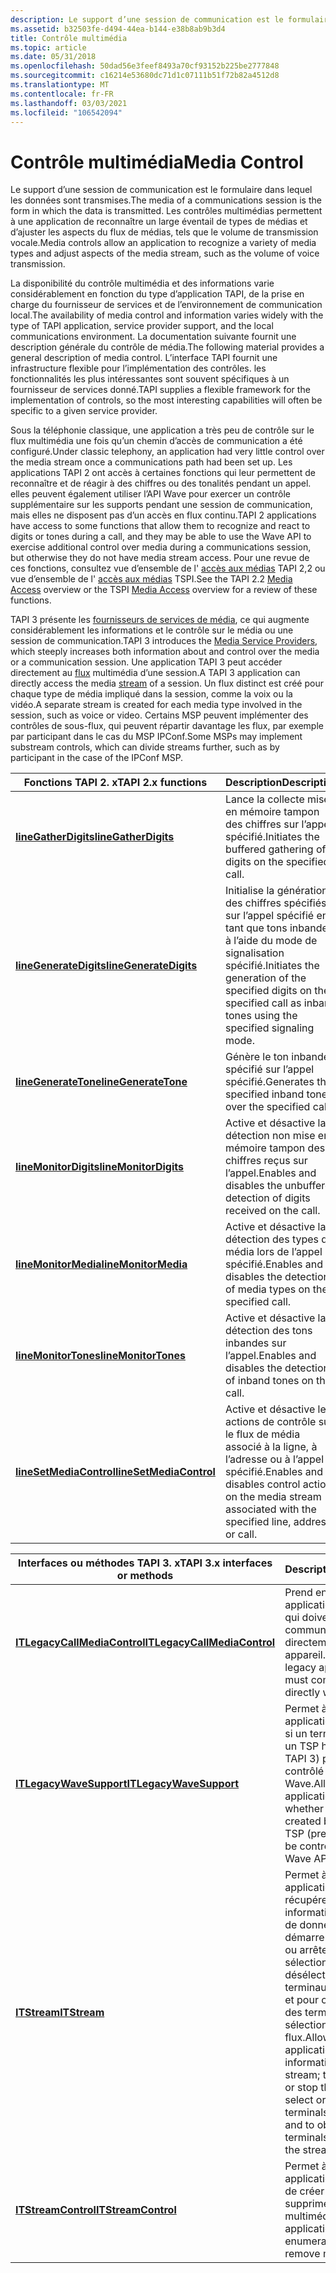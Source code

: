 ```yaml
---
description: Le support d’une session de communication est le formulaire dans lequel les données sont transmises. Les contrôles multimédias permettent à une application de reconnaître un large éventail de types de médias et d’ajuster les aspects du flux de médias, tels que le volume de transmission vocale.
ms.assetid: b32503fe-d494-44ea-b144-e38b8ab9b3d4
title: Contrôle multimédia
ms.topic: article
ms.date: 05/31/2018
ms.openlocfilehash: 50dad56e3feef8493a70cf93152b225be2777848
ms.sourcegitcommit: c16214e53680dc71d1c07111b51f72b82a4512d8
ms.translationtype: MT
ms.contentlocale: fr-FR
ms.lasthandoff: 03/03/2021
ms.locfileid: "106542094"
---
```

# <a name="media-control"></a><span data-ttu-id="46392-104">Contrôle multimédia</span><span class="sxs-lookup"><span data-stu-id="46392-104">Media Control</span></span>

<span data-ttu-id="46392-105">Le support d’une session de communication est le formulaire dans lequel les données sont transmises.</span><span class="sxs-lookup"><span data-stu-id="46392-105">The media of a communications session is the form in which the data is transmitted.</span></span> <span data-ttu-id="46392-106">Les contrôles multimédias permettent à une application de reconnaître un large éventail de types de médias et d’ajuster les aspects du flux de médias, tels que le volume de transmission vocale.</span><span class="sxs-lookup"><span data-stu-id="46392-106">Media controls allow an application to recognize a variety of media types and adjust aspects of the media stream, such as the volume of voice transmission.</span></span>

<span data-ttu-id="46392-107">La disponibilité du contrôle multimédia et des informations varie considérablement en fonction du type d’application TAPI, de la prise en charge du fournisseur de services et de l’environnement de communication local.</span><span class="sxs-lookup"><span data-stu-id="46392-107">The availability of media control and information varies widely with the type of TAPI application, service provider support, and the local communications environment.</span></span> <span data-ttu-id="46392-108">La documentation suivante fournit une description générale du contrôle de média.</span><span class="sxs-lookup"><span data-stu-id="46392-108">The following material provides a general description of media control.</span></span> <span data-ttu-id="46392-109">L’interface TAPI fournit une infrastructure flexible pour l’implémentation des contrôles. les fonctionnalités les plus intéressantes sont souvent spécifiques à un fournisseur de services donné.</span><span class="sxs-lookup"><span data-stu-id="46392-109">TAPI supplies a flexible framework for the implementation of controls, so the most interesting capabilities will often be specific to a given service provider.</span></span>

<span data-ttu-id="46392-110">Sous la téléphonie classique, une application a très peu de contrôle sur le flux multimédia une fois qu’un chemin d’accès de communication a été configuré.</span><span class="sxs-lookup"><span data-stu-id="46392-110">Under classic telephony, an application had very little control over the media stream once a communications path had been set up.</span></span> <span data-ttu-id="46392-111">Les applications TAPI 2 ont accès à certaines fonctions qui leur permettent de reconnaître et de réagir à des chiffres ou des tonalités pendant un appel. elles peuvent également utiliser l’API Wave pour exercer un contrôle supplémentaire sur les supports pendant une session de communication, mais elles ne disposent pas d’un accès en flux continu.</span><span class="sxs-lookup"><span data-stu-id="46392-111">TAPI 2 applications have access to some functions that allow them to recognize and react to digits or tones during a call, and they may be able to use the Wave API to exercise additional control over media during a communications session, but otherwise they do not have media stream access.</span></span> <span data-ttu-id="46392-112">Pour une revue de ces fonctions, consultez vue d’ensemble de l' [accès aux médias](./media-access.md) TAPI 2,2 ou vue d’ensemble de l' [accès aux médias](/previous-versions/windows/desktop/legacy/ms725240(v=vs.85)) TSPI.</span><span class="sxs-lookup"><span data-stu-id="46392-112">See the TAPI 2.2 [Media Access](./media-access.md) overview or the TSPI [Media Access](/previous-versions/windows/desktop/legacy/ms725240(v=vs.85)) overview for a review of these functions.</span></span>

<span data-ttu-id="46392-113">TAPI 3 présente les [fournisseurs de services de média](about-the-media-service-provider-msp-.md), ce qui augmente considérablement les informations et le contrôle sur le média ou une session de communication.</span><span class="sxs-lookup"><span data-stu-id="46392-113">TAPI 3 introduces the [Media Service Providers](about-the-media-service-provider-msp-.md), which steeply increases both information about and control over the media or a communication session.</span></span> <span data-ttu-id="46392-114">Une application TAPI 3 peut accéder directement au [flux](stream-objects.md) multimédia d’une session.</span><span class="sxs-lookup"><span data-stu-id="46392-114">A TAPI 3 application can directly access the media [stream](stream-objects.md) of a session.</span></span> <span data-ttu-id="46392-115">Un flux distinct est créé pour chaque type de média impliqué dans la session, comme la voix ou la vidéo.</span><span class="sxs-lookup"><span data-stu-id="46392-115">A separate stream is created for each media type involved in the session, such as voice or video.</span></span> <span data-ttu-id="46392-116">Certains MSP peuvent implémenter des contrôles de sous-flux, qui peuvent répartir davantage les flux, par exemple par participant dans le cas du MSP IPConf.</span><span class="sxs-lookup"><span data-stu-id="46392-116">Some MSPs may implement substream controls, which can divide streams further, such as by participant in the case of the IPConf MSP.</span></span>



| <span data-ttu-id="46392-117">Fonctions TAPI 2. x</span><span class="sxs-lookup"><span data-stu-id="46392-117">TAPI 2.x functions</span></span>                                          | <span data-ttu-id="46392-118">Description</span><span class="sxs-lookup"><span data-stu-id="46392-118">Description</span></span>                                                                                                                |
|-------------------------------------------------------------|----------------------------------------------------------------------------------------------------------------------------|
| [<span data-ttu-id="46392-119">**lineGatherDigits**</span><span class="sxs-lookup"><span data-stu-id="46392-119">**lineGatherDigits**</span></span>](/windows/win32/api/tapi/nf-tapi-linegatherdigits)       | <span data-ttu-id="46392-120">Lance la collecte mise en mémoire tampon des chiffres sur l’appel spécifié.</span><span class="sxs-lookup"><span data-stu-id="46392-120">Initiates the buffered gathering of digits on the specified call.</span></span>                                                          |
| [<span data-ttu-id="46392-121">**lineGenerateDigits**</span><span class="sxs-lookup"><span data-stu-id="46392-121">**lineGenerateDigits**</span></span>](/windows/win32/api/tapi/nf-tapi-linegeneratedigits)   | <span data-ttu-id="46392-122">Initialise la génération des chiffres spécifiés sur l’appel spécifié en tant que tons inbandes à l’aide du mode de signalisation spécifié.</span><span class="sxs-lookup"><span data-stu-id="46392-122">Initiates the generation of the specified digits on the specified call as inband tones using the specified signaling mode.</span></span> |
| [<span data-ttu-id="46392-123">**lineGenerateTone**</span><span class="sxs-lookup"><span data-stu-id="46392-123">**lineGenerateTone**</span></span>](/windows/win32/api/tapi/nf-tapi-linegeneratetone)       | <span data-ttu-id="46392-124">Génère le ton inbande spécifié sur l’appel spécifié.</span><span class="sxs-lookup"><span data-stu-id="46392-124">Generates the specified inband tone over the specified call.</span></span>                                                               |
| [<span data-ttu-id="46392-125">**lineMonitorDigits**</span><span class="sxs-lookup"><span data-stu-id="46392-125">**lineMonitorDigits**</span></span>](/windows/win32/api/tapi/nf-tapi-linemonitordigits)     | <span data-ttu-id="46392-126">Active et désactive la détection non mise en mémoire tampon des chiffres reçus sur l’appel.</span><span class="sxs-lookup"><span data-stu-id="46392-126">Enables and disables the unbuffered detection of digits received on the call.</span></span>                                              |
| [<span data-ttu-id="46392-127">**lineMonitorMedia**</span><span class="sxs-lookup"><span data-stu-id="46392-127">**lineMonitorMedia**</span></span>](/windows/win32/api/tapi/nf-tapi-linemonitormedia)       | <span data-ttu-id="46392-128">Active et désactive la détection des types de média lors de l’appel spécifié.</span><span class="sxs-lookup"><span data-stu-id="46392-128">Enables and disables the detection of media types on the specified call.</span></span>                                                   |
| [<span data-ttu-id="46392-129">**lineMonitorTones**</span><span class="sxs-lookup"><span data-stu-id="46392-129">**lineMonitorTones**</span></span>](/windows/win32/api/tapi/nf-tapi-linemonitortones)       | <span data-ttu-id="46392-130">Active et désactive la détection des tons inbandes sur l’appel.</span><span class="sxs-lookup"><span data-stu-id="46392-130">Enables and disables the detection of inband tones on the call.</span></span>                                                            |
| [<span data-ttu-id="46392-131">**lineSetMediaControl**</span><span class="sxs-lookup"><span data-stu-id="46392-131">**lineSetMediaControl**</span></span>](/windows/win32/api/tapi/nf-tapi-linesetmediacontrol) | <span data-ttu-id="46392-132">Active et désactive les actions de contrôle sur le flux de média associé à la ligne, à l’adresse ou à l’appel spécifié.</span><span class="sxs-lookup"><span data-stu-id="46392-132">Enables and disables control actions on the media stream associated with the specified line, address, or call.</span></span>             |



 



| <span data-ttu-id="46392-133">Interfaces ou méthodes TAPI 3. x</span><span class="sxs-lookup"><span data-stu-id="46392-133">TAPI 3.x interfaces or methods</span></span>                               | <span data-ttu-id="46392-134">Description</span><span class="sxs-lookup"><span data-stu-id="46392-134">Description</span></span>                                                                                                                                                                                            |
|--------------------------------------------------------------|--------------------------------------------------------------------------------------------------------------------------------------------------------------------------------------------------------|
| [<span data-ttu-id="46392-135">**ITLegacyCallMediaControl**</span><span class="sxs-lookup"><span data-stu-id="46392-135">**ITLegacyCallMediaControl**</span></span>](/windows/desktop/api/tapi3if/nn-tapi3if-itlegacycallmediacontrol) | <span data-ttu-id="46392-136">Prend en charge les applications héritées qui doivent communiquer directement avec un appareil.</span><span class="sxs-lookup"><span data-stu-id="46392-136">Supports legacy applications that must communicate directly with a device.</span></span>                                                                                                                             |
| [<span data-ttu-id="46392-137">**ITLegacyWaveSupport**</span><span class="sxs-lookup"><span data-stu-id="46392-137">**ITLegacyWaveSupport**</span></span>](/windows/desktop/api/tapi3if/nn-tapi3if-itlegacywavesupport)           | <span data-ttu-id="46392-138">Permet à une application de détecter si un terminal créé par un TSP hérité (pré-TAPI 3) peut être contrôlé à l’aide de l’API Wave.</span><span class="sxs-lookup"><span data-stu-id="46392-138">Allows an application to discover whether a terminal created by a legacy TSP (pre-TAPI 3) can be controlled using the Wave API.</span></span>                                                                        |
| [<span data-ttu-id="46392-139">**ITStream**</span><span class="sxs-lookup"><span data-stu-id="46392-139">**ITStream**</span></span>](/windows/win32/api/tapi3if/nn-tapi3if-itstream)                                 | <span data-ttu-id="46392-140">Permet à une application de récupérer des informations sur un flux de données ; pour démarrer, suspendre ou arrêter le flux ; pour sélectionner ou désélectionner des terminaux sur un flux ; et pour obtenir la liste des terminaux sélectionnés dans le flux.</span><span class="sxs-lookup"><span data-stu-id="46392-140">Allows an application to retrieve information on a stream; to start, pause, or stop the stream; to select or unselect terminals on a stream; and to obtain a list of terminals selected on the stream.</span></span> |
| [<span data-ttu-id="46392-141">**ITStreamControl**</span><span class="sxs-lookup"><span data-stu-id="46392-141">**ITStreamControl**</span></span>](/windows/win32/api/tapi3if/nn-tapi3if-itstreamcontrol)                   | <span data-ttu-id="46392-142">Permet à une application d’énumérer, de créer ou de supprimer des flux multimédias.</span><span class="sxs-lookup"><span data-stu-id="46392-142">Allows an application to enumerate, create, or remove media streams.</span></span>                                                                                                                                   |



 

 

 
